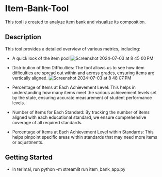 # Item-Bank-Tool

This tool is created to analyze item bank and visualize its composition. 

## Description

This tool provides a detailed overview of various metrics, including:
* A quick look of the item pool
  ![Screenshot 2024-07-03 at 8 45 00 PM](https://github.com/jingchenhao/Tool-Item-Bank/assets/71888017/6e118b87-e1a3-430c-8f58-29489798c0a6)
* Distribution of Item Difficulties: The tool allows us to see how item difficulties are spread out within and across grades, ensuring items are vertically aligned.
  ![Screenshot 2024-07-03 at 8 48 07 PM](https://github.com/jingchenhao/Tool-Item-Bank/assets/71888017/450b131b-980c-48ba-bbb2-6dc9a2369f8f)


* Percentage of Items at Each Achievement Level: This helps in understanding how many items meet the various achievement levels set by the state, ensuring accurate measurement of student performance levels.
* Number of Items for Each Standard: By tracking the number of items aligned with each educational standard, we ensure comprehensive coverage of all required standards.
* Percentage of Items at Each Achievement Level within Standards: This helps pinpoint specific areas within standards that may need more items or adjustments.


## Getting Started

* In terimal, run python -m streamlit run item_bank_app.py


